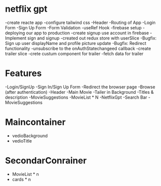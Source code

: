 # netflix gpt
-create reacte app
-configure tailwind css
-Header
-Routing of App
-Login Form
-Sign Up Form
-Form Validation
-useRef Hook
-firebase setup
-deploying our app to production
-create signup use account in firebase
-Implement sign and signup
-created out redux store with userSlice
-Bugfix: Sign up user displayName and profile picture update
-Bugfix: Redirect functionality
-unsubscribe to the onAuthStatechangeed callback
-create trailer slice
-crete custum component for trailer
-fetch data for trailer

# Features
-Login/SignUp
    -Sign In/Sign Up Form
    -Redirect the browser page
-Browse (after authentication)
    -Header
    -Main Movie
        -Tailer in Background
        -Titles & description
        -MovieSuggestions
            -MovieList * N
-NetflixGpt
    -Search Bar
    -MovieSuggestions

# Maincontainer
  - vedioBackground
  - vedioTitle
# SecondarConrainer
  - MovieList * n
  - cards * n
